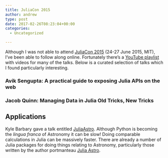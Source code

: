 ```yaml
---
title: JuliaCon 2015
author: andrew
type: post
date: 2017-02-26T08:23:04+00:00
categories:
  - Uncategorized

---
```

Although I was not able to attend [JuliaCon 2015][1] (24-27 June 2015, MIT), I&#8217;ve been able to follow along online. Fortunately there&#8217;s a [YouTube playlist][2] with videos for many of the talks. Below is a curated selection of talks which I found particularly interesting.

### Avik Sengupta: A practical guide to exposing Julia APIs on the web



### Jacob Quinn: Managing Data in Julia Old Tricks, New Tricks



## Applications

Kyle Barbary gave a talk entitled [JuliaAstro][3]. Although Python is becoming the _lingua franca_ of Astronomy it can be slow! Doing comparable calculations in Julia can be massively faster. There are already a number of Julia packages for doing things relating to Astronomy, particularly those written by the author portmanteau [Julia Astro][4].

 [1]: http://juliacon.org/2015/
 [2]: https://www.youtube.com/playlist?list=PLP8iPy9hna6Sdx4soiGrSefrmOPdUWixM
 [3]: https://www.youtube.com/watch?v=Gtyc_elUgGY
 [4]: https://github.com/JuliaAstro
